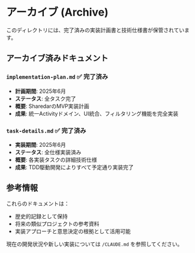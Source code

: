 # アーカイブ (Archive)

このディレクトリには、完了済みの実装計画書と技術仕様書が保管されています。

## アーカイブ済みドキュメント

### `implementation-plan.md` ✅ **完了済み**
- **計画期間**: 2025年6月
- **ステータス**: 全タスク完了
- **概要**: SharedarのMVP実装計画
- **成果**: 統一Activityドメイン、UI統合、フィルタリング機能を完全実装

### `task-details.md` ✅ **完了済み**
- **実装期間**: 2025年6月
- **ステータス**: 全仕様実装済み
- **概要**: 各実装タスクの詳細技術仕様
- **成果**: TDD駆動開発によりすべて予定通り実装完了

## 参考情報

これらのドキュメントは：
- 歴史的記録として保持
- 将来の類似プロジェクトの参考資料
- 実装アプローチと意思決定の根拠として活用可能

現在の開発状況や新しい実装については `/CLAUDE.md` を参照してください。
